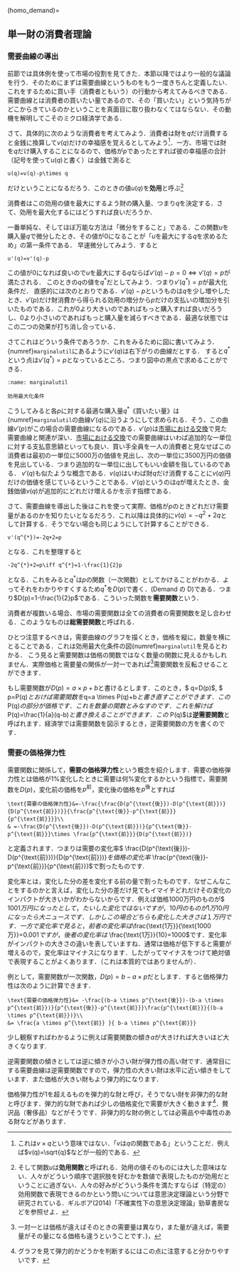

(homo_demand)=
## 単一財の消費者理論

### 需要曲線の導出

前節では具体例を使って市場の役割を見てきた．本節以降ではより一般的な議論を行う．そのためにまずは需要曲線というものをもう一度きちんと定義したい．これをするために買い手（消費者ともいう）の行動から考えてみるべきである．需要曲線とは消費者の買いたい量であるので、その「買いたい」という気持ちがどこからきているのかということを真面目に取り扱わなくてはならない．その動機を解明してこそのミクロ経済学である．

さて、具体的に次のような消費者を考えてみよう．消費者は財を$q$だけ消費すると金銭に換算して$v(q)$だけの幸福感を覚えるとしてみよう[^note0]．一方、市場では財を$q$だけ購入することになるので、価格が$p$であったとすれば彼の幸福感の合計（記号を使って$u(q)$と書く）は金銭で測ると

```{math}
u(q)=v(q)-p\times q
``` 

だけということになるだろう．このときの値$u(q)$を**効用**と呼ぶ[^note1]

[^note0]: これは$v\times q$という意味ではない．「$v$は$q$の関数である」ということだ．例えば$v(q)=\sqrt{q}$などが一般的である．
[^note1]: そして関数$u$は**効用関数**と呼ばれる．効用の値そのものには大した意味はない．人々がどういう順序で選択肢を好むかを数値で表現したものが効用だということに過ぎない．人々の好みがどういう条件を満たすならば（特定の）効用関数で表現できるのかという問いについては意思決定理論という分野で研究されている．ギルボア(2014)「不確実性下の意思決定理論」勁草書房などを参照せよ．

消費者はこの効用の値を最大にするよう財の購入量、つまり$q$を決定する．さて、効用を最大化するにはどうすれば良いだろうか．

一番単純な、そしてほぼ万能な方法は「微分をすること」である．この関数$u$を購入量$q$で微分したとき、その値が$0$になることが「$u$を最大にする$q$を求めるため」の第一条件である．
早速微分してみよう．すると

```{math}
u'(q)=v'(q)-p
``` 

この値が$0$になれば良いので$u$を最大にする$q$ならば$v'(q)-p=0\iff v'(q)=p$が満たされる．
このときの$q$の値を$q^{*}$だとしてみよう．つまり$v'(q^{*})=p$が最大化条件だ．
直感的には次のとおりである．$v'(q)-p$というものは$q$を少し増やしたとき、$v'(p)$だけ財消費から得られる効用の増分から$p$だけの支払いの増加分を引いたものである．これが$0$より大きいのであればもっと購入すれば良いだろうし、$0$より小さいのであればもっと購入量を減らすべきである．最適な状態ではこの二つの効果が打ち消し合っている．

さてこれはどういう条件であろうか．これをみるために図に書いてみよう．{numref}`marginalutil`にあるように$v'(q)$は右下がりの曲線だとする．
すると$q^{*}$という点は$v'(q^{*})=p$となっているところ、つまり図中の黒点で求めることができる．

```{figure} ./ch1_img/marginalutil_ch1.svg
:name: marginalutil

効用最大化条件
```

こうしてみると各$p$に対する最適な購入量$q^{*}$《買いたい量》は{numref}`marginalutil`の曲線$v'(q)$に沿うようにして求められる．そう、この曲線$v'(p)$がこの場合の需要曲線になるのである．$v'(p)$は[市場における交換](ch1.2.md)で見た需要曲線と関連が深い．[市場における交換](ch1.2.md)での需要曲線はいわば追加的な一単位に対する支払意思額といっても良い．買い手全員を一人の消費者と見なせばこの消費者は最初の一単位に5000万の価値を見出し、次の一単位に3500万円の価値を見出している．つまり追加的な一単位に出してもいい金額を指しているのである．
$v'(q)$も似たような概念である．$v(q)$はいわば財$q$だけ消費することに$v(q)$円だけの価値を感じているということである．$v'(q)$というのは$q$が増えたとき、金銭価値$v(q)$が追加的にどれだけ増えるかを示す指標である．

さて、需要曲線を導出した後はこれを使って実際、価格が$p$のときどれだけ需要量があるのかを知りたいとなるだろう．これ以降は具体的に$v(q)=-q^{2}+2 q$として計算する．そうでない場合も同じようにして計算することができる．

```{math}
v'(q^{*})=-2q+2=p
```
となる．これを整理すると
```{math}
-2q^{*}+2=p\iff q^{*}=1-\frac{1}{2}p
```
となる．これをみると$q^{*}$は$p$の関数（一次関数）としてかけることがわかる．よってそれをわかりやすくするため$q^{*}$を$D(p)$で書く．(Demand の D)である．つまり$D(p)=1-\frac{1}{2}p$である．こういった関数を**需要関数**という．

消費者が複数いる場合、市場の需要関数は全ての消費者の需要関数を足し合わせる．このようなものは**総需要関数**と呼ばれる．

ひとつ注意するべきは，需要曲線のグラフを描くとき，価格を縦に，数量を横にとることである．これは効用最大化条件の図{numref}`marginalutil`を見るとわかる．
こう見ると需要関数は価格の関数ではなく数量の関数に見えるかもしれません．実際価格と需要量の関係が一対一であれば[^note5]需要関数を反転させることができます．

[^note5]:一対一とは価格が違えばそのときの需要量は異なり，また量が違えば，需要量がその量になる価格も違うということです．}，


もし需要関数が$D(p)=a \times p+b$と書けるとします．このとき，$ q=D(p)$, $ p=P(q)$とおけば需要関数を$q=a \times P(q)+b$と書き直すことができます．この$P(q)$の部分が価格です．これを数量の関数とみなすのです．これを解けば$P(q)=\frac{1}{a}(q-b)$と書き換えることができます．この$ P(q)$は**逆需要関数**と呼ばれます．経済学では需要関数を図示するとき，逆需要関数の方を書くのです．

### 需要の価格弾力性

需要関数に関係して，**需要の価格弾力性**という概念を紹介します．需要の価格弾力性とは価格が$1\%$変化したときに需要は何$\%$変化するかという指標で，需要関数を$D(p)$，変化前の価格を$p^{\text{前}}$，変化後の価格を$p^{\text{後}}$とすれば
```{math}
\text{需要の価格弾力性}&=-\frac{\frac{D(p^{\text{後}})-D(p^{\text{前}})}{D(p^{\text{前}})}}{\frac{p^{\text{後}}-p^{\text{前}}}{p^{\text{前}}}}\\
& =-\frac{D(p^{\text{後}})-D(p^{\text{前}})}{p^{\text{後}}-p^{\text{前}}}\times \frac{p^{\text{前}}}{D(p^{\text{前}})}
``` 
と定義されます．つまりは需要の変化率$ \frac{D(p^{\text{後}})-D(p^{\text{前}})}{D(p^{\text{前}})}$を価格の変化率$ \frac{p^{\text{後}}-p^{\text{前}}}{p^{\text{前}}}$で割ったものです.

変化率とは，変化した分の差を変化する前の量で割ったものです．なぜこんなことをするのかと言えば，変化した分の差だけ見てもイマイチどれだけその変化のインパクトが大きいかがわからないからです．例えば価格$1000$万円のものが$ 1001$万円になったとして，たいした変化ではないですが，$10$円のものが$1$万$10$円になったら大ニュースです．しかしこの場合どちらも変化した大きさは１万円です．一方で変化率で見ると，前者の変化率は$\frac{\text{1万}}{\text{1000万}}=0.001$ですが，後者の変化率は$ \frac{\text{1万}}{10}=1000$です．変化率がインパクトの大きさの違いを表していますね．通常は価格が低下すると需要が増えるので，変化率はマイナスになります．したがってマイナスをつけて絶対値で表現することがよくあります．（これは本質的ではありませんが）．

例として，需要関数が一次関数，$D(p)=b-a \times p$だとします．すると価格弾力性は次のように計算できます．
```{math}
\text{需要の価格弾力性}&= -\frac{(b-a \times p^{\text{後}})-(b-a \times p^{\text{前}})}{p^{\text{後}}-p^{\text{前}}}\frac{p^{\text{前}}}{(b-a \times p^{\text{前}})}\\
&= \frac{a \times p^{\text{前}} }{ b-a \times p^{\text{前}}}
```
少し観察すればわかるように例えば需要関数の傾き$a$が大きければ大きいほど大きくなります.

逆需要関数の傾きとしては逆に傾きが小さい財が弾力性の高い財です．通常目にする需要曲線は逆需要関数ですので，弾力性の大きい財は水平に近い傾きをしています．また価格が大きい財もより弾力的になります．

価格弾力性が$1$を超えるものを弾力的な財と呼び，そうでない財を非弾力的な財と呼びます．弾力的な財であれば少しの価格変化で需要が大きく動きます[^note2]．贅沢品（奢侈品）などがそうです．非弾力的な財の例としては必需品や中毒性のある財などがあります．

[^note2]: グラフを見て弾力的かどうかを判断するにはこの点に注意すると分かりやすいです．

